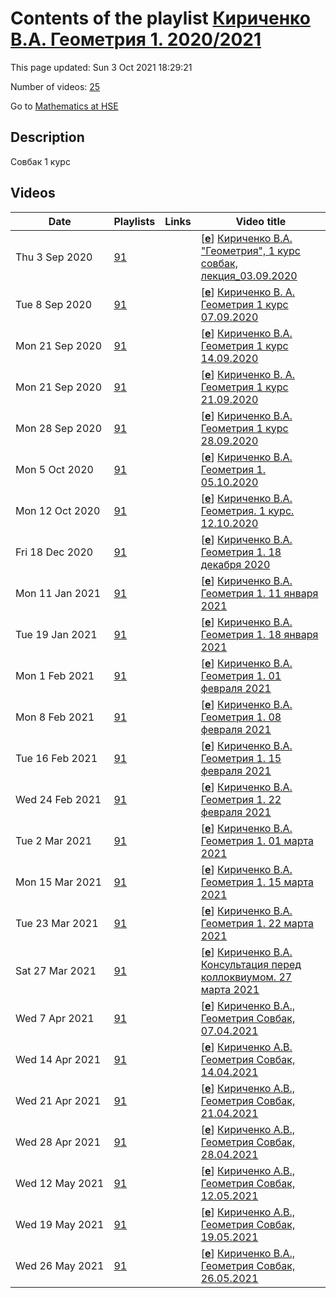 # Contents of the playlist [Кириченко В.А. Геометрия 1. 2020/2021](https://www.youtube.com/playlist?list=PLq3E5oubNNoD2GCvxLscn35CrOD5uamtT)

This page updated: Sun 3 Oct 2021 18:29:21

Number of videos: [25](#videos)

Go to [Mathematics at HSE](../README.md)

## Description

Совбак 1 курс

## Videos

|Date|Playlists|Links|Video title|
|---|---|---|---|
| Thu&nbsp;3&nbsp;Sep&nbsp;2020 | [91](../playlists/91 "Кириченко В.А. Геометрия 1. 2020/2021") |  | [[**e**](https://studio.youtube.com/video/8ZqEIe_1owk/edit "Edit")] [Кириченко В.А. &#34;Геометрия&#34;, 1 курс совбак, лекция&#95;03.09.2020](https://www.youtube.com/watch?v=8ZqEIe_1owk&list=PLq3E5oubNNoD2GCvxLscn35CrOD5uamtT) |
| Tue&nbsp;8&nbsp;Sep&nbsp;2020 | [91](../playlists/91 "Кириченко В.А. Геометрия 1. 2020/2021") |  | [[**e**](https://studio.youtube.com/video/jYFQEcWjbNs/edit "Edit")] [Кириченко В. А. Геометрия 1 курс 07.09.2020](https://www.youtube.com/watch?v=jYFQEcWjbNs&list=PLq3E5oubNNoD2GCvxLscn35CrOD5uamtT) |
| Mon&nbsp;21&nbsp;Sep&nbsp;2020 | [91](../playlists/91 "Кириченко В.А. Геометрия 1. 2020/2021") |  | [[**e**](https://studio.youtube.com/video/OaQyiQers8s/edit "Edit")] [Кириченко В.А.  Геометрия 1 курс 14.09.2020](https://www.youtube.com/watch?v=OaQyiQers8s&list=PLq3E5oubNNoD2GCvxLscn35CrOD5uamtT) |
| Mon&nbsp;21&nbsp;Sep&nbsp;2020 | [91](../playlists/91 "Кириченко В.А. Геометрия 1. 2020/2021") |  | [[**e**](https://studio.youtube.com/video/vWrHV6222qc/edit "Edit")] [Кириченко В. А. Геометрия 1 курс 21.09.2020](https://www.youtube.com/watch?v=vWrHV6222qc&list=PLq3E5oubNNoD2GCvxLscn35CrOD5uamtT) |
| Mon&nbsp;28&nbsp;Sep&nbsp;2020 | [91](../playlists/91 "Кириченко В.А. Геометрия 1. 2020/2021") |  | [[**e**](https://studio.youtube.com/video/0ldx9TglJQw/edit "Edit")] [Кириченко В.А. Геометрия 1 курс 28.09.2020](https://www.youtube.com/watch?v=0ldx9TglJQw&list=PLq3E5oubNNoD2GCvxLscn35CrOD5uamtT) |
| Mon&nbsp;5&nbsp;Oct&nbsp;2020 | [91](../playlists/91 "Кириченко В.А. Геометрия 1. 2020/2021") |  | [[**e**](https://studio.youtube.com/video/LCvdcuJRVF8/edit "Edit")] [Кириченко В.А. Геометрия 1. 05.10.2020](https://www.youtube.com/watch?v=LCvdcuJRVF8&list=PLq3E5oubNNoD2GCvxLscn35CrOD5uamtT) |
| Mon&nbsp;12&nbsp;Oct&nbsp;2020 | [91](../playlists/91 "Кириченко В.А. Геометрия 1. 2020/2021") |  | [[**e**](https://studio.youtube.com/video/oUK2WJZzlL8/edit "Edit")] [Кириченко В.А. Геометрия. 1 курс. 12.10.2020](https://www.youtube.com/watch?v=oUK2WJZzlL8&list=PLq3E5oubNNoD2GCvxLscn35CrOD5uamtT) |
| Fri&nbsp;18&nbsp;Dec&nbsp;2020 | [91](../playlists/91 "Кириченко В.А. Геометрия 1. 2020/2021") |  | [[**e**](https://studio.youtube.com/video/4JkKGNFtmpQ/edit "Edit")] [Кириченко В.А. Геометрия 1. 18 декабря 2020](https://www.youtube.com/watch?v=4JkKGNFtmpQ&list=PLq3E5oubNNoD2GCvxLscn35CrOD5uamtT) |
| Mon&nbsp;11&nbsp;Jan&nbsp;2021 | [91](../playlists/91 "Кириченко В.А. Геометрия 1. 2020/2021") |  | [[**e**](https://studio.youtube.com/video/_vfqEux_Wcg/edit "Edit")] [Кириченко В.А. Геометрия 1. 11 января 2021](https://www.youtube.com/watch?v=_vfqEux_Wcg&list=PLq3E5oubNNoD2GCvxLscn35CrOD5uamtT) |
| Tue&nbsp;19&nbsp;Jan&nbsp;2021 | [91](../playlists/91 "Кириченко В.А. Геометрия 1. 2020/2021") |  | [[**e**](https://studio.youtube.com/video/io8o_EVZQ_E/edit "Edit")] [Кириченко В.А. Геометрия 1. 18 января 2021](https://www.youtube.com/watch?v=io8o_EVZQ_E&list=PLq3E5oubNNoD2GCvxLscn35CrOD5uamtT) |
| Mon&nbsp;1&nbsp;Feb&nbsp;2021 | [91](../playlists/91 "Кириченко В.А. Геометрия 1. 2020/2021") |  | [[**e**](https://studio.youtube.com/video/bptpgSiHts4/edit "Edit")] [Кириченко В.А. Геометрия 1. 01 февраля 2021](https://www.youtube.com/watch?v=bptpgSiHts4&list=PLq3E5oubNNoD2GCvxLscn35CrOD5uamtT) |
| Mon&nbsp;8&nbsp;Feb&nbsp;2021 | [91](../playlists/91 "Кириченко В.А. Геометрия 1. 2020/2021") |  | [[**e**](https://studio.youtube.com/video/wkAyefDBWIM/edit "Edit")] [Кириченко В.А. Геометрия 1. 08 февраля 2021](https://www.youtube.com/watch?v=wkAyefDBWIM&list=PLq3E5oubNNoD2GCvxLscn35CrOD5uamtT) |
| Tue&nbsp;16&nbsp;Feb&nbsp;2021 | [91](../playlists/91 "Кириченко В.А. Геометрия 1. 2020/2021") |  | [[**e**](https://studio.youtube.com/video/SPF5LD6hI4U/edit "Edit")] [Кириченко В.А. Геометрия 1. 15 февраля 2021](https://www.youtube.com/watch?v=SPF5LD6hI4U&list=PLq3E5oubNNoD2GCvxLscn35CrOD5uamtT) |
| Wed&nbsp;24&nbsp;Feb&nbsp;2021 | [91](../playlists/91 "Кириченко В.А. Геометрия 1. 2020/2021") |  | [[**e**](https://studio.youtube.com/video/FG-ki4yXD6I/edit "Edit")] [Кириченко В.А. Геометрия 1. 22 февраля 2021](https://www.youtube.com/watch?v=FG-ki4yXD6I&list=PLq3E5oubNNoD2GCvxLscn35CrOD5uamtT) |
| Tue&nbsp;2&nbsp;Mar&nbsp;2021 | [91](../playlists/91 "Кириченко В.А. Геометрия 1. 2020/2021") |  | [[**e**](https://studio.youtube.com/video/SvQ6CHmLU3U/edit "Edit")] [Кириченко В.А. Геометрия 1. 01 марта 2021](https://www.youtube.com/watch?v=SvQ6CHmLU3U&list=PLq3E5oubNNoD2GCvxLscn35CrOD5uamtT) |
| Mon&nbsp;15&nbsp;Mar&nbsp;2021 | [91](../playlists/91 "Кириченко В.А. Геометрия 1. 2020/2021") |  | [[**e**](https://studio.youtube.com/video/pQGVqMu0wQg/edit "Edit")] [Кириченко В.А. Геометрия 1. 15 марта 2021](https://www.youtube.com/watch?v=pQGVqMu0wQg&list=PLq3E5oubNNoD2GCvxLscn35CrOD5uamtT) |
| Tue&nbsp;23&nbsp;Mar&nbsp;2021 | [91](../playlists/91 "Кириченко В.А. Геометрия 1. 2020/2021") |  | [[**e**](https://studio.youtube.com/video/6xXPyYZn-2E/edit "Edit")] [Кириченко В.А. Геометрия 1. 22 марта 2021](https://www.youtube.com/watch?v=6xXPyYZn-2E&list=PLq3E5oubNNoD2GCvxLscn35CrOD5uamtT) |
| Sat&nbsp;27&nbsp;Mar&nbsp;2021 | [91](../playlists/91 "Кириченко В.А. Геометрия 1. 2020/2021") |  | [[**e**](https://studio.youtube.com/video/TsCfoBtFXWs/edit "Edit")] [Кириченко В.А. Консультация перед коллоквиумом. 27 марта 2021](https://www.youtube.com/watch?v=TsCfoBtFXWs&list=PLq3E5oubNNoD2GCvxLscn35CrOD5uamtT) |
| Wed&nbsp;7&nbsp;Apr&nbsp;2021 | [91](../playlists/91 "Кириченко В.А. Геометрия 1. 2020/2021") |  | [[**e**](https://studio.youtube.com/video/wNlvOt89iYg/edit "Edit")] [Кириченко В.А., Геометрия Совбак, 07.04.2021](https://www.youtube.com/watch?v=wNlvOt89iYg&list=PLq3E5oubNNoD2GCvxLscn35CrOD5uamtT) |
| Wed&nbsp;14&nbsp;Apr&nbsp;2021 | [91](../playlists/91 "Кириченко В.А. Геометрия 1. 2020/2021") |  | [[**e**](https://studio.youtube.com/video/ay-vs4ewhW4/edit "Edit")] [Кириченко А.В. Геометрия Совбак, 14.04.2021](https://www.youtube.com/watch?v=ay-vs4ewhW4&list=PLq3E5oubNNoD2GCvxLscn35CrOD5uamtT) |
| Wed&nbsp;21&nbsp;Apr&nbsp;2021 | [91](../playlists/91 "Кириченко В.А. Геометрия 1. 2020/2021") |  | [[**e**](https://studio.youtube.com/video/k_rkrCfg37o/edit "Edit")] [Кириченко А.В., Геометрия Совбак, 21.04.2021](https://www.youtube.com/watch?v=k_rkrCfg37o&list=PLq3E5oubNNoD2GCvxLscn35CrOD5uamtT) |
| Wed&nbsp;28&nbsp;Apr&nbsp;2021 | [91](../playlists/91 "Кириченко В.А. Геометрия 1. 2020/2021") |  | [[**e**](https://studio.youtube.com/video/YhnCJAMnmKQ/edit "Edit")] [Кириченко А.В., Геометрия Совбак, 28.04.2021](https://www.youtube.com/watch?v=YhnCJAMnmKQ&list=PLq3E5oubNNoD2GCvxLscn35CrOD5uamtT) |
| Wed&nbsp;12&nbsp;May&nbsp;2021 | [91](../playlists/91 "Кириченко В.А. Геометрия 1. 2020/2021") |  | [[**e**](https://studio.youtube.com/video/aqHAsXuU3qs/edit "Edit")] [Кириченко А.В., Геометрия Совбак, 12.05.2021](https://www.youtube.com/watch?v=aqHAsXuU3qs&list=PLq3E5oubNNoD2GCvxLscn35CrOD5uamtT) |
| Wed&nbsp;19&nbsp;May&nbsp;2021 | [91](../playlists/91 "Кириченко В.А. Геометрия 1. 2020/2021") |  | [[**e**](https://studio.youtube.com/video/QMI8FWWdI3s/edit "Edit")] [Кириченко А.В., Геометрия Совбак, 19.05.2021](https://www.youtube.com/watch?v=QMI8FWWdI3s&list=PLq3E5oubNNoD2GCvxLscn35CrOD5uamtT) |
| Wed&nbsp;26&nbsp;May&nbsp;2021 | [91](../playlists/91 "Кириченко В.А. Геометрия 1. 2020/2021") |  | [[**e**](https://studio.youtube.com/video/2itznB-bBVk/edit "Edit")] [Кириченко В.А., Геометрия Совбак, 26.05.2021](https://www.youtube.com/watch?v=2itznB-bBVk&list=PLq3E5oubNNoD2GCvxLscn35CrOD5uamtT) |
